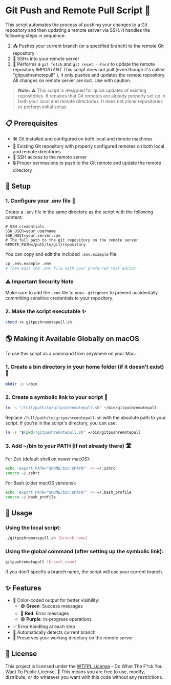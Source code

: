 # Git Push and Remote Pull Script 🚀

This script automates the process of pushing your changes to a Git repository and then updating a remote server via SSH. It handles the following steps in sequence:

1. 📤 Pushes your current branch (or a specified branch) to the remote Git repository
2. 🔐 SSHs into your remote server
3. 🔄 Performs a `git fetch` and `git reset --hard` to update the remote repository
*IMPORTANT* This script does not pull (even though it's called "gitpushremotepull" ), it only pushes and updates the remote repository. All changes on remote server are lost. Use with caution.

> **Note:** ⚠️ This script is designed for quick updates of existing repositories. It requires that Git remotes are already properly set up in both your local and remote directories. It does not clone repositories or perform initial setup.

## 📋 Prerequisites

- 🛠️ Git installed and configured on both local and remote machines
- 📁 Existing Git repository with properly configured remotes on both local and remote directories
- 🔑 SSH access to the remote server
- 🔒 Proper permissions to push to the Git remote and update the remote directory

## 🔧 Setup

### 1. Configure your .env file 📝

Create a `.env` file in the same directory as the script with the following content:

```
# SSH credentials
SSH_USER=your_username
SSH_HOST=your.server.com
# The full path to the git repository on the remote server
REMOTE_PATH=/path/to/git/repository
```

You can copy and edit the included `.env.example` file:

```bash
cp .env.example .env
# Then edit the .env file with your preferred text editor
```

### ⚠️ Important Security Note

Make sure to add the `.env` file to your `.gitignore` to prevent accidentally committing sensitive credentials to your repository.

### 2. Make the script executable ✨

```bash
chmod +x gitpushremotepull.sh
```

## 🌎 Making it Available Globally on macOS

To use this script as a command from anywhere on your Mac:

### 1. Create a bin directory in your home folder (if it doesn't exist) 📂

```bash
mkdir -p ~/bin
```

### 2. Create a symbolic link to your script 🔗

```bash
ln -s "/full/path/to/gitpushremotepull.sh" ~/bin/gitpushremotepull
```

Replace `/full/path/to/gitpushremotepull.sh` with the absolute path to your script. If you're in the script's directory, you can use:

```bash
ln -s "$(pwd)/gitpushremotepull.sh" ~/bin/gitpushremotepull
```

### 3. Add ~/bin to your PATH (if not already there) 🛣️

For Zsh (default shell on newer macOS):

```bash
echo 'export PATH="$HOME/bin:$PATH"' >> ~/.zshrc
source ~/.zshrc
```

For Bash (older macOS versions):

```bash
echo 'export PATH="$HOME/bin:$PATH"' >> ~/.bash_profile
source ~/.bash_profile
```

## 🚀 Usage

### Using the local script:

```bash
./gitpushremotepull.sh [branch_name]
```

### Using the global command (after setting up the symbolic link):

```bash
gitpushremotepull [branch_name]
```

If you don't specify a branch name, the script will use your current branch.

## ✨ Features

- 🎨 Color-coded output for better visibility:
  - 🟢 **Green**: Success messages
  - 🔴 **Red**: Error messages
  - 🟣 **Purple**: In-progress operations
- ✅ Error handling at each step
- 🔄 Automatically detects current branch
- 📂 Preserves your working directory on the remote server 

## 📜 License

This project is licensed under the [WTFPL License](LICENSE) - Do What The F*ck You Want To Public License. 🤪
This means you are free to use, modify, distribute, or do whatever you want with this code without any restrictions. 